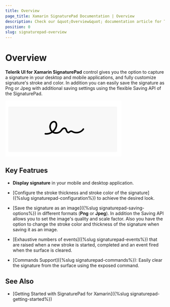 ```yaml
---
title: Overview
page_title: Xamarin SignaturePad Documentation | Overview
description: Check our &quot;Overview&quot; documentation article for Telerik SignaturePad for Xamarin control.
position: 0
slug: signaturepad-overview
---
```


# Overview

**Telerik UI for Xamarin SignaturePad** control gives you the option to capture a signature in your desktop and mobile applications, and fully customize signature's stroke and color. In addition you can easily save the signature as Png or Jpeg with additional saving settings using the flexible Saving API of the SignaturePad.  

![SignaturePad Overview](images/signaturepad-overview.png)

## Key Featrues

* **Display signature** in your mobile and desktop application.

* [Configure the stroke thickness and stroke color of the signature]({%slug signaturepad-configuration%}) to achieve the desired look.
 
* [Save the signature as an image]({%slug signaturepad-saving-options%}) in different formats (**Png** or **Jpeg**). In addition the Saving API allows you to set the image's quality and scale factor. Also you have the option to change the stroke color and thickness of the signature when saving it as an image.

* [Exhaustive numbers of events]({%slug signaturepad-events%}) that are raised when a new stroke is started, completed and an event fired when the surface is cleared.  

* [Commands Support]({%slug signaturepad-commands%}): Easily clear the signature from the surface using the exposed command. 

## See Also

- [Getting Started with SignaturePad for Xamarin]({%slug signaturepad-getting-started%})